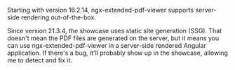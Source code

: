 Starting with version 16.2.14, ngx-extended-pdf-viewer supports server-side rendering out-of-the-box.

Since version 21.3.4, the showcase uses static site generation (SSG). That doesn't mean the PDF files are generated on the server, but it means you can use ngx-extended-pdf-viewer in a server-side rendered Angular application. If there's a bug, it'll probably show up in the showcase, allowing me to detect and fix it.
